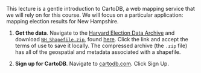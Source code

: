 This lecture is a gentle introduction to CartoDB, a web mapping service that we will rely on for this course.  We will focus on a particular application: mapping election results for New Hampshire.

1. **Get the data**.  Navigate to the [Harvard Election Data Archive](https://dataverse.harvard.edu/dataverse/eda) and download [`NH_Shapefile.zip`](), found [here](https://dataverse.harvard.edu/dataset.xhtml?persistentId=hdl:1902.1/16219).  Click the link and accept the terms of use to save it locally.  The compressed archive (the `.zip` file) has all of the geospatial and metadata associated with a shapefile.

2. **Sign up for CartoDB**.  Navigate to [cartodb.com](www.cartodb.com).  Click Sign Up.
